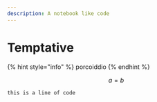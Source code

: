 ```yaml
---
description: A notebook like code
---
```


# Temptative

{% hint style="info" %}
porcoiddio
{% endhint %}



$$
a = b
$$

```text
this is a line of code
```

